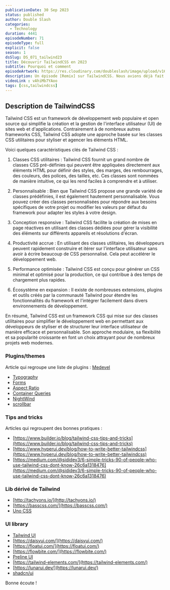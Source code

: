 ```yaml
---
publicationDate: 30 Sep 2023
status: published
author: Double Slash
categories:
  - Technology
duration: 4441
episodeNumber: 71
episodeType: full
explicit: false
season: 1
dsSlug: DS_071_tailwind23
title: Découvrir TailwindCSS en 2023
subtitle: Pourquoi et comment
episodeArtwork: https://res.cloudinary.com/doubleslash/image/upload/v1696020556/episode/ART_71_qltppk.png
description: Un épisode [Remix] sur TailwindCSS. Nous avions déjà fait un épisode sur l'outil TailwindCSS, le numéro 7, sorti en 2020. Comme ce magnifique outil a évolué depuis, nous voulions refaire un épisode dédié pour réexpliquer le fonctionnement et l’écosystème autour de ce dernier.
videoLink : vAhiMb7YAoo
tags: [css,tailwindcss]
---
```


## Description de TailwindCSS

Tailwind CSS est un framework de développement web populaire et open source qui simplifie la création et la gestion de l'interface utilisateur (UI) de sites web et d'applications. Contrairement à de nombreux autres frameworks CSS, Tailwind CSS adopte une approche basée sur les classes CSS utilitaires pour styliser et agencer les éléments HTML.

Voici quelques caractéristiques clés de Tailwind CSS :

1. Classes CSS utilitaires : Tailwind CSS fournit un grand nombre de classes CSS pré-définies qui peuvent être appliquées directement aux éléments HTML pour définir des styles, des marges, des rembourrages, des couleurs, des polices, des tailles, etc. Ces classes sont nommées de manière intuitive, ce qui les rend faciles à comprendre et à utiliser.

2. Personnalisable : Bien que Tailwind CSS propose une grande variété de classes prédéfinies, il est également hautement personnalisable. Vous pouvez créer des classes personnalisées pour répondre aux besoins spécifiques de votre projet ou modifier les valeurs par défaut du framework pour adapter les styles à votre design.

3. Conception responsive : Tailwind CSS facilite la création de mises en page réactives en utilisant des classes dédiées pour gérer la visibilité des éléments sur différents appareils et résolutions d'écran.

4. Productivité accrue : En utilisant des classes utilitaires, les développeurs peuvent rapidement construire et itérer sur l'interface utilisateur sans avoir à écrire beaucoup de CSS personnalisé. Cela peut accélérer le développement web.

5. Performance optimisée : Tailwind CSS est conçu pour générer un CSS minimal et optimisé pour la production, ce qui contribue à des temps de chargement plus rapides.

6. Écosystème en expansion : Il existe de nombreuses extensions, plugins et outils créés par la communauté Tailwind pour étendre les fonctionnalités du framework et l'intégrer facilement dans divers environnements de développement.

En résumé, Tailwind CSS est un framework CSS qui mise sur des classes utilitaires pour simplifier le développement web en permettant aux développeurs de styliser et de structurer leur interface utilisateur de manière efficace et personnalisable. Son approche modulaire, sa flexibilité et sa popularité croissante en font un choix attrayant pour de nombreux projets web modernes.



###  Plugins/themes

Article qui regroupe une liste de plugins : [Medevel](https://medevel.com/50-os-tailwind-plugins/)

- [Typography](https://tailwindcss.com/docs/typography-plugin)
- [Forms](https://github.com/tailwindlabs/tailwindcss-forms)
- [Aspect Ratio](https://github.com/tailwindlabs/tailwindcss-aspect-ratio)
- [Container Queries](https://github.com/tailwindlabs/tailwindcss-container-queries)
- [NightWind](https://nightwindcss.com/)
- [scrollbar](https://www.npmjs.com/package/tailwind-scrollbar)

### Tips and tricks

Articles qui regroupent des bonnes pratiques :

- [https://www.builder.io/blog/tailwind-css-tips-and-tricks](https://www.builder.io/blog/tailwind-css-tips-and-tricks)
- [https://www.hyperui.dev/blog/how-to-write-better-tailwindcss](https://www.hyperui.dev/blog/how-to-write-better-tailwindcss)
- [https://medium.com/@sididev3/6-simple-tricks-90-of-people-who-use-tailwind-css-dont-know-26c6a1318476](https://medium.com/@sididev3/6-simple-tricks-90-of-people-who-use-tailwind-css-dont-know-26c6a1318476)

### Lib dérivé de Tailwind

- [http://tachyons.io/](http://tachyons.io/)
- [https://basscss.com/](https://basscss.com/)
- [Uno CSS](https://unocss.dev/)

### UI library

- [Tailwind UI](https://tailwindui.com/)
- [https://daisyui.com/](https://daisyui.com/)
- [https://floatui.com/](https://floatui.com/)
- [https://flowbite.com/](https://flowbite.com/)
- [Preline UI](https://preline.co/)
- [https://tailwind-elements.com/](https://tailwind-elements.com/)
- [https://lunarui.dev/](https://lunarui.dev/)
- [shadcn/ui](https://ui.shadcn.com/)

Bonne écoute !




